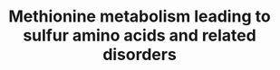 ---
annotations:
- id: DOID:0111037
  parent: genetic disease
  type: Disease Ontology
  value: glycine N-methyltransferase deficiency
- id: DOID:0111039
  parent: genetic disease
  type: Disease Ontology
  value: hypermethioninemia with deficiency of S-adenosylhomocysteine hydrolase
- id: DOID:9263
  parent: genetic disease
  type: Disease Ontology
  value: homocystinuria
- id: PW:0000013
  parent: disease pathway
  type: Pathway Ontology
  value: disease pathway
- id: PW:0002561
  parent: disease pathway
  type: Pathway Ontology
  value: cystathioninuria pathway
- id: DOID:0111270
  parent: genetic disease
  type: Disease Ontology
  value: isolated sulfite oxidase deficiency
- id: PW:0002471
  parent: disease pathway
  type: Pathway Ontology
  value: hypermethioninemia pathway
- id: PW:0001302
  parent: regulatory pathway
  type: Pathway Ontology
  value: methionine degradation pathway
- id: DOID:0111038
  parent: genetic disease
  type: Disease Ontology
  value: hypermethioninemia due to adenosine kinase deficiency
- id: PW:0001647
  parent: disease pathway
  type: Pathway Ontology
  value: sulfite oxidase deficiency pathway
- id: DOID:0090142
  parent: genetic disease
  type: Disease Ontology
  value: cystathioninuria
- id: PW:0002299
  parent: disease pathway
  type: Pathway Ontology
  value: glycine N-methyltransferase deficiency pathway
- id: PW:0001832
  parent: regulatory pathway
  type: Pathway Ontology
  value: altered metal homeostasis pathway
- id: DOID:0050544
  parent: genetic disease
  type: Disease Ontology
  value: hypermethioninemia
- id: PW:0001868
  parent: disease pathway
  type: Pathway Ontology
  value: hypermethioninemia pathway
- id: PW:0001841
  parent: disease pathway
  type: Pathway Ontology
  value: homocystinuria pathway
- id: PW:0001078
  parent: classic metabolic pathway
  type: Pathway Ontology
  value: cysteine and methionine metabolic pathway
authors:
- HRitter
- Egonw
- Khanspers
- DeSl
- Elisson nl
- IreneHemel
- MaintBot
- Fehrhart
- Eweitz
- Finterly
communities:
- IEM
- RareDiseases
description: This pathway visualises the conversion of methionine to inorganic sulphates
  (involving the formation of homocysteine, a  toxic intermediate also related to
  MTHFR deficiency [https://www.wikipathways.org/index.php/Pathway:WP4288]). Methionine,
  an essential amino acid, is taken in from diet and can be created from breaking
  down proteins.  This pathway was inspired by Chapter 3 of the book of Blau (ISBN
  3642403360 (978-3642403361)).
last-edited: 2023-01-18
ndex: 618a26c4-8b6a-11eb-9e72-0ac135e8bacf
organisms:
- Homo sapiens
redirect_from:
- /index.php/Pathway:WP4292
- /instance/WP4292
- /instance/WP4292_rr124957
revision: r124957
schema-jsonld:
- '@context': https://schema.org/
  '@id': https://wikipathways.github.io/pathways/WP4292.html
  '@type': Dataset
  creator:
    '@type': Organization
    name: WikiPathways
  description: This pathway visualises the conversion of methionine to inorganic sulphates
    (involving the formation of homocysteine, a  toxic intermediate also related to
    MTHFR deficiency [https://www.wikipathways.org/index.php/Pathway:WP4288]). Methionine,
    an essential amino acid, is taken in from diet and can be created from breaking
    down proteins.  This pathway was inspired by Chapter 3 of the book of Blau (ISBN
    3642403360 (978-3642403361)).
  keywords:
  - ADKD
  - AHCY
  - AMP
  - ATP
  - Adenosine
  - BMT
  - Beta-Sulfinyl pyruvate
  - Betaine
  - CBS
  - CSAT
  - CTH
  - CyD
  - CySD
  - Cystathionine
  - Cysteine
  - Cysteine sulfinic acid
  - Diphosphate ion
  - GNMT
  - Glycine
  - H2O
  - HTOx
  - Homocysteine
  - Hypotaurine
  - MAT1A
  - MAT2A
  - MAT2B
  - MS
  - Methionine
  - Methionine adenosyltransferase I/III
  - Methyl-cobalamin
  - Phosphate ion
  - S-Adenosylhomocysteine
  - S-Adenosylmethionine
  - SUOX
  - Sarcosine
  - Sulfate
  - Sulfite
  - Sulphocysteine
  - Taurine
  license: CC0
  name: Methionine metabolism leading to sulfur amino acids and related disorders
seo: CreativeWork
title: Methionine metabolism leading to sulfur amino acids and related disorders
wpid: WP4292
---